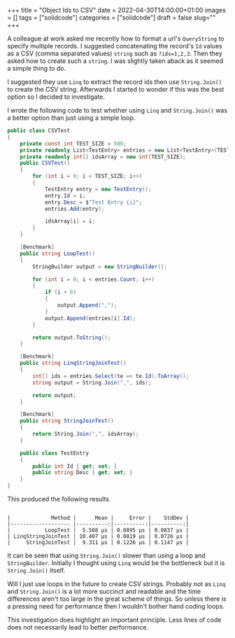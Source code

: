 +++
title = "Object Ids to CSV"
date = 2022-04-30T14:00:00+01:00
images = []
tags = ["solidcode"]
categories = ["solidcode"]
draft = false
slug=""
+++

A colleague at work asked me recently how to format a url's ```QueryString``` to specify multiple records. I suggested concatenating the record's ```Id``` values as a CSV (comma separated values) ```string``` such as ```?ids=1,2,3```. Then they asked how to create such a ```string```. I was slightly taken aback as it seemed a simple thing to do. 

I suggested they use ```Linq``` to extract the record ids then use  ```String.Join()``` to create the CSV string. Afterwards I started to wonder if this was the best option so I decided to investigate.

I wrote the following code to test whether using ```Linq``` and ```String.Join()``` was a better option than just using a simple loop.

``` csharp {linenos=false}
public class CSVTest
{
    private const int TEST_SIZE = 500;
    private readonly List<TestEntry> entries = new List<TestEntry>(TEST_SIZE);
    private readonly int[] idsArray = new int[TEST_SIZE];
    public CSVTest()
    {
        for (int i = 0; i < TEST_SIZE; i++)
        {
            TestEntry entry = new TestEntry();
            entry.Id = i;
            entry.Desc = $"Test Entry {i}";
            entries.Add(entry);

            idsArray[i] = i;
        }
    }

    [Benchmark]
    public string LoopTest()
    {
        StringBuilder output = new StringBuilder();

        for (int i = 0; i < entries.Count; i++)
        {
            if (i > 0)
            {
                output.Append(",");
            }
            output.Append(entries[i].Id);
        }

        return output.ToString();
    }

    [Benchmark]
    public string LinqStringJoinTest()
    {
        int[] ids = entries.Select(te => te.Id).ToArray();
        string output = String.Join(",", ids);

        return output;
    }

    [Benchmark]
    public string StringJoinTest()
    {
        return String.Join(",", idsArray);
    }

    public class TestEntry
    {
        public int Id { get; set; }
        public string Desc { get; set; }
    }
}
```

This produced the following results

```

|             Method |      Mean |     Error |    StdDev |
|------------------- |----------:|----------:|----------:|
|           LoopTest |  5.588 μs | 0.0895 μs | 0.0837 μs |
| LinqStringJoinTest | 10.407 μs | 0.0819 μs | 0.0726 μs |
|     StringJoinTest |  9.311 μs | 0.1226 μs | 0.1147 μs |
```

It can be seen that using ```String.Join()``` slower than using a loop and ```StringBuilder```. Initially I thought using ```Linq``` would be the bottleneck but it is ```String.Join()``` itself.

Will I just use loops in the future to create CSV strings. Probably not as ```Linq``` and ```String.Join()```  is a lot more succinct and readable and the time differences aren't too large in the great scheme of things. So unless there is a pressing need for performance then I wouldn't bother hand coding loops.

This investigation does highlight an important principle. Less lines of code does not necessarily lead to better performance.